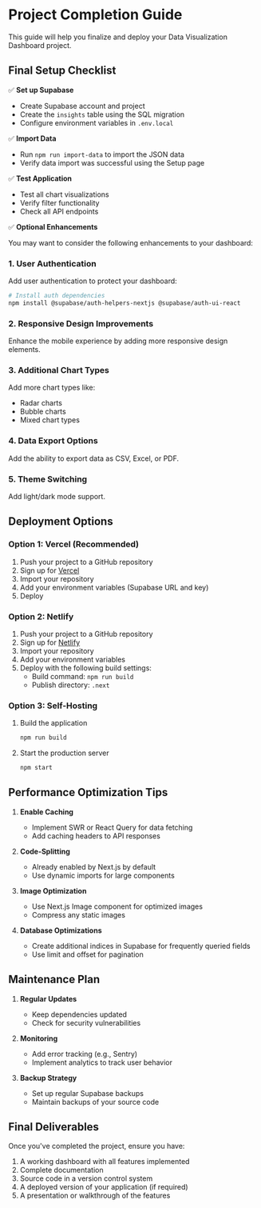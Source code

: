 # Project Completion Guide

This guide will help you finalize and deploy your Data Visualization Dashboard project.

## Final Setup Checklist

✅ **Set up Supabase**
- Create Supabase account and project
- Create the `insights` table using the SQL migration
- Configure environment variables in `.env.local`

✅ **Import Data**
- Run `npm run import-data` to import the JSON data
- Verify data import was successful using the Setup page

✅ **Test Application**
- Test all chart visualizations
- Verify filter functionality
- Check all API endpoints

✅ **Optional Enhancements**

You may want to consider the following enhancements to your dashboard:

### 1. User Authentication

Add user authentication to protect your dashboard:

```bash
# Install auth dependencies
npm install @supabase/auth-helpers-nextjs @supabase/auth-ui-react
```

### 2. Responsive Design Improvements

Enhance the mobile experience by adding more responsive design elements.

### 3. Additional Chart Types

Add more chart types like:
- Radar charts
- Bubble charts
- Mixed chart types

### 4. Data Export Options

Add the ability to export data as CSV, Excel, or PDF.

### 5. Theme Switching

Add light/dark mode support.

## Deployment Options

### Option 1: Vercel (Recommended)

1. Push your project to a GitHub repository
2. Sign up for [Vercel](https://vercel.com)
3. Import your repository
4. Add your environment variables (Supabase URL and key)
5. Deploy

### Option 2: Netlify

1. Push your project to a GitHub repository
2. Sign up for [Netlify](https://netlify.com)
3. Import your repository
4. Add your environment variables
5. Deploy with the following build settings:
   - Build command: `npm run build`
   - Publish directory: `.next`

### Option 3: Self-Hosting

1. Build the application
   ```bash
   npm run build
   ```

2. Start the production server
   ```bash
   npm start
   ```

## Performance Optimization Tips

1. **Enable Caching**
   - Implement SWR or React Query for data fetching
   - Add caching headers to API responses

2. **Code-Splitting**
   - Already enabled by Next.js by default
   - Use dynamic imports for large components

3. **Image Optimization**
   - Use Next.js Image component for optimized images
   - Compress any static images

4. **Database Optimizations**
   - Create additional indices in Supabase for frequently queried fields
   - Use limit and offset for pagination

## Maintenance Plan

1. **Regular Updates**
   - Keep dependencies updated
   - Check for security vulnerabilities

2. **Monitoring**
   - Add error tracking (e.g., Sentry)
   - Implement analytics to track user behavior

3. **Backup Strategy**
   - Set up regular Supabase backups
   - Maintain backups of your source code

## Final Deliverables

Once you've completed the project, ensure you have:

1. A working dashboard with all features implemented
2. Complete documentation
3. Source code in a version control system
4. A deployed version of your application (if required)
5. A presentation or walkthrough of the features
